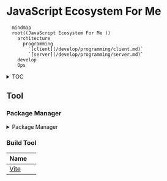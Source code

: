 # JavaScript Ecosystem For Me
```mermaid
  mindmap
  root((JavaScript Ecosystem For Me ))
    architecture
      programming
        `[client](/develop/programming/client.md)`
        `[server](/develop/programming/server.md)`
    develop
    Ops
```
<details>
<summary>TOC</summary>

1. architecture
2. develop
    1. programming
        1. [client](/develop/programming/client.md)
        2. [server](/develop/programming/server.md)
3. Ops 
</details>


## Tool
### Package Manager
<details>
<summary>Package Manager</summary>

| Name  |  |
| ------------- | ------------- |
| [NPM](https://www.npmjs.com/)  |  |
| [pnpm](https://pnpm.io/)  |   |
| [Yarn](https://yarnpkg.com/)  |   |

</details>


### Build Tool
| Name  |  |
| ------------- | ------------- |
| [Vite](https://vite.dev/) |  |
